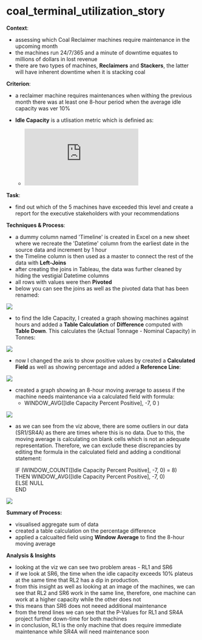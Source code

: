 # coal_terminal_utilization_story
**Context**:
  - assessing which Coal Reclaimer machines require maintenance in the upcoming month
  - the machines run 24/7/365 and a minute of downtime equates to millions of dollars in lost revenue
  - there are two types of machines, **Reclaimers** and **Stackers**, the latter will have inherent downtime when it is stacking coal

**Criterion**:
  - a reclaimer machine requires maintenances when withing the previous month there was at least one 8-hour period when the average idle capacity was ver 10%
  - **Idle Capacity** is a utlisation metric which is definied as:
  
    * ![equation](https://latex.codecogs.com/png.latex?%5Cdpi%7B100%7D%20%5Cbg_white%20Idle%20%5C%20Capcity%20%3D%20%5Cfrac%7B%28Actual%20%5C%20Tonnage%20-%20Nominal%20%5C%20Capacity%29%7D%7BNominal%20%5C%20Capacity%7D)
 
**Task**: 
- find out which of the 5 machines have exceeded this level and create a report for the executive stakeholders with your recommendations

**Techniques & Process**:
- a dummy column named 'Timeline' is created in Excel on a new sheet where we recreate the 'Datetime' column from the earliest date in the source data and increment by 1 hour
- the Timeline column is then used as a master to connect the rest of the data with **Left-Joins**
- after creating the joins in Tableau, the data was further cleaned by hiding the vestigial Datetime columns
- all rows with values were then **Pivoted**
- below you can see the joins as well as the pivoted data that has been renamed:

![](https://github.com/latiful-hassan/coal_terminal_utilization_story/blob/main/coal_terminal_screenshots/coal_joins.png)
- to find the Idle Capacity, I created a graph showing machines against hours and added a **Table Calculation** of **Difference** computed with **Table Down**. This calculates the (Actual Tonnage - Nominal Capacity) in Tonnes:

![](https://github.com/latiful-hassan/coal_terminal_utilization_story/blob/main/coal_terminal_screenshots/coal_idle_capacity_table_calc.png)

- now I changed the axis to show positive values by created a **Calculated Field** as well as showing percentage and added a **Reference Line**:

![](https://github.com/latiful-hassan/coal_terminal_utilization_story/blob/main/coal_terminal_screenshots/coal_idle_capacity_table_calc_pos.png)

- created a graph showing an 8-hour moving average to assess if the machine needs maintenance via a calculated field with formula:
  * WINDOW_AVG([Idle Capacity Percent Positive], -7, 0 )

![](https://github.com/latiful-hassan/coal_terminal_utilization_story/blob/main/coal_terminal_screenshots/idle_capacity_8_hour_moving_average.png)

- as we can see from the viz above, there are some outliers in our data (SR1/SR4A) as there are times where this is no data. Due to this, the moving average is calculating on blank cells which is not an adequate representation. Therefore, we can exclude these discrepancies by editing the formula in the calculated field and adding a conditional statement: 

  IF (WINDOW_COUNT([Idle Capacity Percent Positive], -7, 0) = 8) <br />
  THEN WINDOW_AVG([Idle Capacity Percent Positive], -7, 0) <br />
  ELSE NULL <br />
  END

![](https://github.com/latiful-hassan/coal_terminal_utilization_story/blob/main/coal_terminal_screenshots/idle_capacity_8_hour_moving_average_conditional.png)

**Summary of Process:**
  * visualised aggregate sum of data
  * created a table calculation on the percentage difference
  * applied a calcualted field using **Window Average** to find the 8-hour moving average

**Analysis & Insights**
- looking at the viz we can see two problem areas - RL1 and SR6
- if we look at SR6, the time when the idle capacity exceeds 10% plateus at the same time that RL2 has a dip in production.
- from this insight as well as looking at an image of the machines, we can see that RL2 and SR6 work in the same line, therefore, one machine can work at a higher capacity while the other does not
- this means than SR6 does not neeed additional maintenance
- from the trend lines we can see that the P-Values for RL1 and SR4A project further down-time for both machines
- in conclusion, RL1 is the only machine that does require immediate maintenance while SR4A will need maintenance soon
